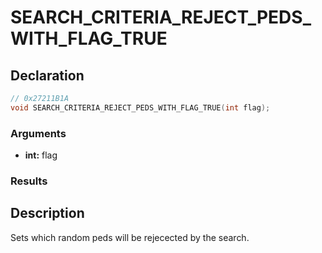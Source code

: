 # SEARCH_CRITERIA_REJECT_PEDS_WITH_FLAG_TRUE

## Declaration
```cpp
// 0x27211B1A
void SEARCH_CRITERIA_REJECT_PEDS_WITH_FLAG_TRUE(int flag);
```

### Arguments
- **int:** flag

### Results

## Description
Sets which random peds will be rejecected by the search.